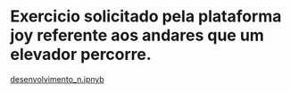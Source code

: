 # Exercicio solicitado pela plataforma joy referente aos andares que um elevador percorre. 
[desenvolvimento_n.ipnyb](/desenvolvimento_n.ipnyb)
